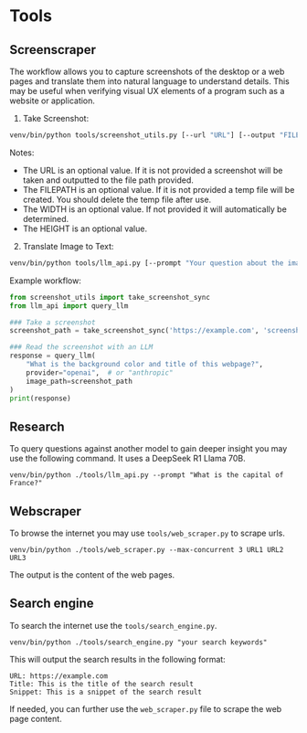# Tools

## Screenscraper
The workflow allows you to capture screenshots of the desktop or a web pages and translate them into natural language to understand details. This may be useful when verifying visual UX elements of a program such as a website or application. 

1. Take Screenshot:
```bash
venv/bin/python tools/screenshot_utils.py [--url "URL"] [--output "FILEPATH"] [--width PIXELS_WIDTH] [--height PIXELS_HEIGHT]
```
Notes: 
- The URL is an optional value. If it is not provided a screenshot will be taken and outputted to the file path provided.
- The FILEPATH is an optional value. If it is not provided a temp file will be created. You should delete the temp file after use.
- The WIDTH is an optional value. If not provided it will automatically be determined.
- The HEIGHT is an optional value.

2. Translate Image to Text:
```bash
venv/bin/python tools/llm_api.py [--prompt "Your question about the image"] [--image path/to/screenshot.png]
```

Example workflow:
```python
from screenshot_utils import take_screenshot_sync
from llm_api import query_llm

### Take a screenshot
screenshot_path = take_screenshot_sync('https://example.com', 'screenshot.png')

### Read the screenshot with an LLM
response = query_llm(
    "What is the background color and title of this webpage?",
    provider="openai",  # or "anthropic"
    image_path=screenshot_path
)
print(response)
```

## Research

To query questions against another model to gain deeper insight you may use the following command. It uses a DeepSeek R1 Llama 70B.
```
venv/bin/python ./tools/llm_api.py --prompt "What is the capital of France?"
```

## Webscraper

To browse the internet you may use `tools/web_scraper.py` to scrape urls.
```
venv/bin/python ./tools/web_scraper.py --max-concurrent 3 URL1 URL2 URL3
```
The output is the content of the web pages.

## Search engine

To search the internet use the `tools/search_engine.py`.
```
venv/bin/python ./tools/search_engine.py "your search keywords"
```
This will output the search results in the following format:
```
URL: https://example.com
Title: This is the title of the search result
Snippet: This is a snippet of the search result
```
If needed, you can further use the `web_scraper.py` file to scrape the web page content.